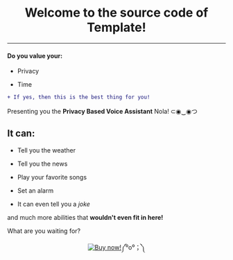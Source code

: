 <h1 align="center">Welcome to the source code of Template!</h1>

---

<h4>Do you value your:</h4>

- Privacy

- Time

```diff
+ If yes, then this is the best thing for you!
```

Presenting you the **Privacy Based Voice Assistant** Nola! ⊂◉‿◉つ

<h2>It can:</h2>

- Tell you the weather

- Tell you the news

- Play your favorite songs

- Set an alarm

- It can even tell you a *joke*

and much more abilities that **wouldn't even fit in here!**


What are you waiting for?

<p align="center">
	<a href="https://www.example.com"><img img src="https://img.shields.io/badge/gmail-%23EA4335.svg?style=plastic&logo=gmail&logoColor=white" alt="Buy now!"/></a>༼⁰o⁰；༽
